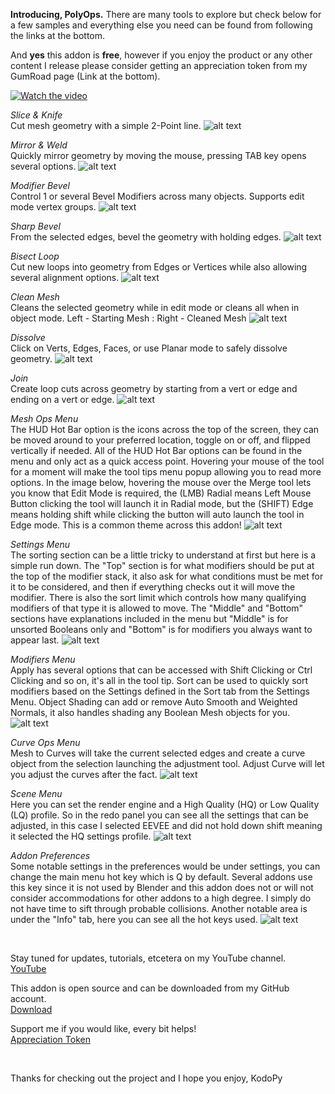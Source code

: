 **Introducing, PolyOps.**
There are many tools to explore but check below for a few samples and everything else you need can be found from following the links at the bottom.

And **yes** this addon is **free**, however if you enjoy the product or any other content I release please consider getting an appreciation token from my GumRoad page (Link at the bottom).

[![Watch the video](https://img.youtube.com/vi/VCJxMvnzajM/maxresdefault.jpg)](https://youtu.be/VCJxMvnzajM)

*Slice & Knife* <br />
Cut mesh geometry with a simple 2-Point line.
![alt text](https://github.com/KodoPy-Dev/PolyOps/blob/main/docs/ScreenShot_1.jpeg)

*Mirror & Weld*<br />
Quickly mirror geometry by moving the mouse, pressing TAB key opens several options.
![alt text](https://github.com/KodoPy-Dev/PolyOps/blob/main/docs/ScreenShot_2.jpeg)

*Modifier Bevel*<br />
Control 1 or several Bevel Modifiers across many objects. Supports edit mode vertex groups.
![alt text](https://github.com/KodoPy-Dev/PolyOps/blob/main/docs/ScreenShot_3.jpeg)

*Sharp Bevel*<br />
From the selected edges, bevel the geometry with holding edges.
![alt text](https://github.com/KodoPy-Dev/PolyOps/blob/main/docs/ScreenShot_4.jpeg)

*Bisect Loop*<br />
Cut new loops into geometry from Edges or Vertices while also allowing several alignment options.
![alt text](https://github.com/KodoPy-Dev/PolyOps/blob/main/docs/ScreenShot_5.jpeg)

*Clean Mesh*<br />
Cleans the selected geometry while in edit mode or cleans all when in object mode.
Left - Starting Mesh : Right - Cleaned Mesh
![alt text](https://github.com/KodoPy-Dev/PolyOps/blob/main/docs/ScreenShot_6.jpeg)

*Dissolve*<br />
Click on Verts, Edges, Faces, or use Planar mode to safely dissolve geometry.
![alt text](https://github.com/KodoPy-Dev/PolyOps/blob/main/docs/ScreenShot_7.jpeg)

*Join*<br />
Create loop cuts across geometry by starting from a vert or edge and ending on a vert or edge.
![alt text](https://github.com/KodoPy-Dev/PolyOps/blob/main/docs/ScreenShot_8.jpeg)

*Mesh Ops Menu*<br />
The HUD Hot Bar option is the icons across the top of the screen, they can be moved around to your preferred location, toggle on or off, and flipped vertically if needed. All of the HUD Hot Bar options can be found in the menu and only act as a quick access point. Hovering your mouse of the tool for a moment will make the tool tips menu popup allowing you to read more options.
In the image below, hovering the mouse over the Merge tool lets you know that Edit Mode is required, the (LMB) Radial means Left Mouse Button clicking the tool will launch it in Radial mode, but the (SHIFT) Edge means holding shift while clicking the button will auto launch the tool in Edge mode. This is a common theme across this addon!
![alt text](https://github.com/KodoPy-Dev/PolyOps/blob/main/docs/ScreenShot_9.jpeg)

*Settings Menu*<br />
The sorting section can be a little tricky to understand at first but here is a simple run down.
The "Top" section is for what modifiers should be put at the top of the modifier stack, it also ask for what conditions must be met for it to be considered, and then if everything checks out it will move the modifier. There is also the sort limit which controls how many qualifying modifiers of that type it is allowed to move. The "Middle" and "Bottom" sections have explanations included in the menu but "Middle" is for unsorted Booleans only and "Bottom" is for modifiers you always want to appear last.
![alt text](https://github.com/KodoPy-Dev/PolyOps/blob/main/docs/ScreenShot_10.png)

*Modifiers Menu*<br />
Apply has several options that can be accessed with Shift Clicking or Ctrl Clicking and so on, it's all in the tool tip. Sort can be used to quickly sort modifiers based on the Settings defined in the Sort tab from the Settings Menu. Object Shading can add or remove Auto Smooth and Weighted Normals, it also handles shading any Boolean Mesh objects for you.
![alt text](https://github.com/KodoPy-Dev/PolyOps/blob/main/docs/ScreenShot_11.png)

*Curve Ops Menu*<br />
Mesh to Curves will take the current selected edges and create a curve object from the selection launching the adjustment tool.  Adjust Curve will let you adjust the curves after the fact.
![alt text](https://github.com/KodoPy-Dev/PolyOps/blob/main/docs/ScreenShot_12.jpeg)

*Scene Menu*<br />
Here you can set the render engine and a High Quality (HQ) or Low Quality (LQ) profile.
So in the redo panel you can see all the settings that can be adjusted, in this case I selected EEVEE and did not hold down shift meaning it selected the HQ settings profile.
![alt text](https://github.com/KodoPy-Dev/PolyOps/blob/main/docs/ScreenShot_13.png)

*Addon Preferences*<br />
Some notable settings in the preferences would be under settings, you can change the main menu hot key which is Q by default. Several addons use this key since it is not used by Blender and this addon does not or will not consider accommodations for other addons to a high degree. I simply do not have time to sift through probable collisions.
Another notable area is under the "Info" tab, here you can see all the hot keys used.
![alt text](https://github.com/KodoPy-Dev/PolyOps/blob/main/docs/ScreenShot_14.png)

<br />

Stay tuned for updates, tutorials, etcetera on my YouTube channel.<br />
[YouTube](https://www.youtube.com/@KodoPy) 

This addon is open source and can be downloaded from my GitHub account.<br />
[Download](https://github.com/KodoPy-Dev/PolyOps/releases)

Support me if you would like, every bit helps!<br />
[Appreciation Token](https://kodopy.gumroad.com/l/token)

<br />

Thanks for checking out the project and I hope you enjoy,
KodoPy
